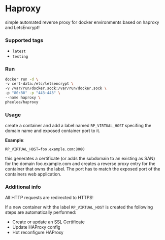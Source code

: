 # Haproxy
simple automated reverse proxy for docker environments based on haproxy and LetsEncrypt!

### Supported tags
* `latest`
* `testing`


### Run
```bash
docker run -d \
-v cert-data:/etc/letsencrypt \
-v /var/run/docker.sock:/var/run/docker.sock \
-p "80:80" -p "443:443" \
--name haproxy \
pheelee/haproxy
```

### Usage
create a container and add a label named `RP_VIRTUAL_HOST` specifing the domain name and exposed container port to it.

**Example**:

`RP_VIRTUAL_HOST=foo.example.com:8080`

this generates a certificate (or adds the subdomain to an existing as SAN) for the domain foo.example.com and creates a reverse proxy entry for the container that owns the label. The port has to match the exposed port of the containers web application.


### Additional info

All HTTP requests are redirected to HTTPS!

If a new container with the label `RP_VIRTUAL_HOST` is created the following steps are automatically performed:

* Create or update an SSL Certificate
* Update HAProxy config
* Hot reconfigure HAProxy
